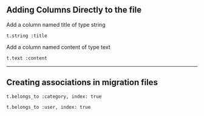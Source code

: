## Adding Columns Directly to the file

Add a column named title of type string

```t.string :title```

Add a column named content of type text

```t.text :content```

-----

## Creating associations in migration files

```t.belongs_to :category, index: true```

```t.belongs_to :user, index: true```
